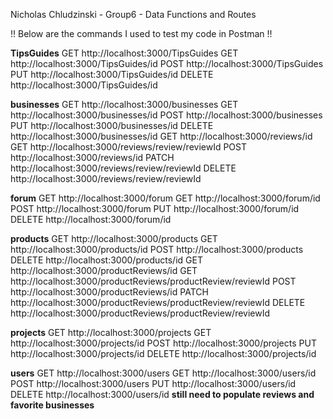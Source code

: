 Nicholas Chludzinski - Group6 - Data Functions and Routes

!! Below are the commands I used to test my code in Postman !!

**TipsGuides**
GET http://localhost:3000/TipsGuides
GET http://localhost:3000/TipsGuides/id
POST http://localhost:3000/TipsGuides
PUT http://localhost:3000/TipsGuides/id
DELETE http://localhost:3000/TipsGuides/id

**businesses**
GET http://localhost:3000/businesses
GET  http://localhost:3000/businesses/id
POST http://localhost:3000/businesses
PUT http://localhost:3000/businesses/id
DELETE http://localhost:3000/businesses/id
GET http://localhost:3000/reviews/id
GET http://localhost:3000/reviews/review/reviewId
POST http://localhost:3000/reviews/id
PATCH http://localhost:3000/reviews/review/reviewId
DELETE http://localhost:3000/reviews/review/reviewId

**forum**
GET http://localhost:3000/forum
GET http://localhost:3000/forum/id
POST http://localhost:3000/forum
PUT http://localhost:3000/forum/id
DELETE http://localhost:3000/forum/id

**products**
GET http://localhost:3000/products
GET http://localhost:3000/products/id
POST http://localhost:3000/products
DELETE http://localhost:3000/products/id
GET http://localhost:3000/productReviews/id
GET http://localhost:3000/productReviews/productReview/reviewId
POST http://localhost:3000/productReviews/id
PATCH http://localhost:3000/productReviews/productReview/reviewId
DELETE http://localhost:3000/productReviews/productReview/reviewId

**projects**
GET http://localhost:3000/projects
GET http://localhost:3000/projects/id
POST http://localhost:3000/projects
PUT http://localhost:3000/projects/id
DELETE http://localhost:3000/projects/id

**users**
GET http://localhost:3000/users
GET http://localhost:3000/users/id
POST http://localhost:3000/users
PUT http://localhost:3000/users/id
DELETE http://localhost:3000/users/id
**still need to populate reviews and favorite businesses**
